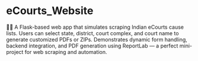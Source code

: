 # eCourts_Website
🧑‍⚖️ A Flask-based web app that simulates scraping Indian eCourts cause lists. Users can select state, district, court complex, and court name to generate customized PDFs or ZIPs. Demonstrates dynamic form handling, backend integration, and PDF generation using ReportLab — a perfect mini-project for web scraping and automation.
